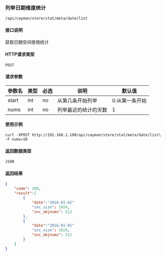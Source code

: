 ### 列举日期维度统计

`/api/cayman/store/stat/meta/date/list`

#### 接口说明
获取日期空间使用统计

#### HTTP请求类型
`POST`

#### 请求参数
|参数名|类型|必选|说明|默认值|
|--|--|--|--|--|
|start|int|no|从第几条开始列举|0:从第一条开始|
|nums|int|no|列举最近的统计的天数|1|


#### 使用示例
```
curl -XPOST http://192.168.1.100/api/cayman/store/stat/meta/date/list\
-F nums=10
```

#### 返回数据类型
`JSON`

#### 返回结果
```json
{
	"code":	200,
	"result":[
	    {
	        "date":"2016-01-02"
    		"inc_size":	1024,
    		"inc_objnums": 512
		},
	    {
	        "date":"2016-01-01"
    		"inc_size":	1024,
    		"inc_objnums": 512
		}
    ]
}
```